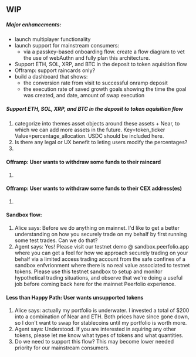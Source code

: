 ## WIP

##### Major enhancements:
  - launch multiplayer functionality
  - launch support for mainstream consumers:
    - via a passkey-based onboarding flow. create a flow diagram to vet the use of webAuthn and fully plan this architecture.
  - Support ETH, SOL, XRP, and BTC in the deposit to token aquisition flow
  - Offramp: support raincards only?
  - build a dashboard that shows:
    - the conversion rate from visit to successful onramp deposit
    - the execution rate of saved growth goals showing the time the goal was created, and date, amount of swap execution



##### Support ETH, SOL, XRP, and BTC in the deposit to token aquisition flow
1. categorize into themes asset objects around these assets + Near, to which we can add more assets in the future. Key=token_ticker Value=percentage_allocation. USDC should be included here.
1. Is there any legal or UX benefit to leting users modify the percentages?
1.

#### Offramp: User wants to withdraw some funds to their raincard
1.

#### Offramp: User wants to withdraw some funds to their CEX address(es)
1.

####  Sandbox flow:
1. Alice says: Before we do anything on mainnet. I'd like to get a better understanding on how you securely trade on my behalf by first running some test trades. Can we do that?
1. Agent says: Yes! Please visit our testnet demo @ sandbox.peerfolio.app where you can get a feel for how we approach securely trading on your behalf via a limited access trading account from the safe confines of a sandbox enfvrionment where there is no real value associated to testnet tokens. Please use this testnet sandbox to setup and monitor hypothetical trading situations, and observe that we're doing a useful job before coming back here for the mainnet Peerfolio experience.


####  Less than Happy Path: User wants unsupported tokens
1. Alice says: actually my portfolio is underwater. I invested a total of $200 into a combination of Near and ETH. Both prices have since gone down, so I don't want to swap for stablecoins until my portfolio is worth more.
1. Agent says: Understood. If you are interested in aquiring any other tokens, please let me know what types of tokens and what quantities.
1.  Do we need to support this flow? This may become lower needed priority for our mainstream consumers.

